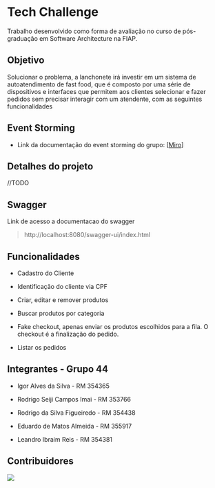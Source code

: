 # Tech Challenge

Trabalho desenvolvido como forma de avaliação no curso de pós-graduação em Software Architecture na FIAP.

## Objetivo
Solucionar o problema, a lanchonete irá investir em um sistema de autoatendimento de fast food, que é composto por uma série de dispositivos e interfaces que permitem aos clientes selecionar e fazer pedidos sem precisar interagir com um atendente, com as seguintes funcionalidades


## Event Storming
- Link da documentação do event storming do grupo: [[Miro](https://miro.com/app/board/uXjVKYtyiY8=/?share_link_id=475227793071)] 

## Detalhes do projeto
//TODO

## Swagger 
 Link de acesso a documentacao do swagger
> http://localhost:8080/swagger-ui/index.html

## Funcionalidades
- Cadastro do Cliente

- Identificação do cliente via CPF

- Criar, editar e remover produtos

- Buscar produtos por categoria

- Fake checkout, apenas enviar os produtos escolhidos para a fila. O checkout é a finalização do pedido.

- Listar os pedidos


## Integrantes - Grupo 44

- Igor Alves da Silva - RM 354365

- Rodrigo Seiji Campos Imai - RM 353766

- Rodrigo da Silva Figueiredo - RM 354438

- Eduardo de Matos Almeida - RM 355917

- Leandro Ibraim Reis - RM 354381

## Contribuidores

<a href="https://github.com/leandroibraim/tech_challenge_fiap_6soat/graphs/contributors"><img src="https://contrib.rocks/image?repo=leandroibraim/tech_challenge_fiap_6soat"/></a>
